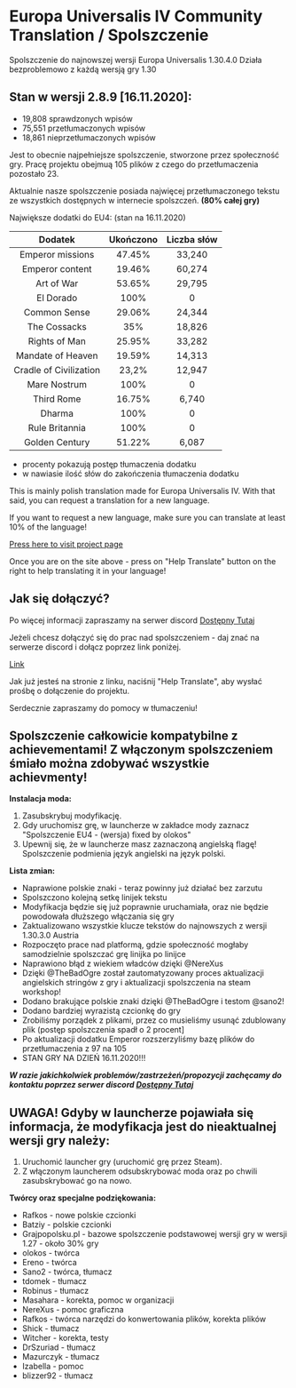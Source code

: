 Europa Universalis IV Community Translation / Spolszczenie
===
Spolszczenie do najnowszej wersji Europa Universalis 1.30.4.0
Działa bezproblemowo z każdą wersją gry 1.30

Stan w  wersji 2.8.9 [16.11.2020]:
---
 * 19,808 sprawdzonych wpisów
 * 75,551 przetłumaczonych wpisów
 * 18,861 nieprzetłumaczonych wpisów

Jest to obecnie najpełniejsze spolszczenie, stworzone przez społeczność gry.
Pracę projektu obejmuą 105 plików z czego do przetłumaczenia pozostało 23.

Aktualnie nasze spolszczenie posiada najwięcej przetłumaczonego tekstu ze wszystkich dostępnych w internecie spolszczeń. **(80% całej gry)**

Największe dodatki do EU4:
(stan na 16.11.2020)

|         Dodatek        | Ukończono | Liczba słów |
|:----------------------:|:---------:|:-----------:|
| Emperor missions       | 47.45%    | 33,240      |
| Emperor content        | 19.46%    | 60,274      |
| Art of War             | 53.65%    | 29,795      |
| El Dorado              | 100%      |      0      |
| Common Sense           | 29.06%    | 24,344      |
| The Cossacks           | 35%       | 18,826      |
| Rights of Man          | 25.95%    | 33,282      |
| Mandate of Heaven      | 19.59%    | 14,313      |
| Cradle of Civilization | 23,2%     | 12,947      |
| Mare Nostrum           | 100%      |      0      |
| Third Rome             | 16.75%    |  6,740      |
| Dharma                 | 100%      |      0      |
| Rule Britannia         | 100%      |      0      |
| Golden Century         | 51.22%    |  6,087      |

 * procenty pokazują postęp tłumaczenia dodatku
 * w nawiasie ilość słów do zakończenia tłumaczenia dodatku

This is mainly polish translation made for Europa Universalis IV.
With that said, you can request a translation for a new language.

If you want to request a new language, make sure you can translate at least 10% of the language!

[Press here to visit project page](https://www.transifex.com/europa-universalis-iv-community-translation/Community-edition/)

Once you are on the site above - press on "Help Translate" button on the right to help translating it in your language!

Jak się dołączyć?
---

Po więcej informacji zapraszamy na serwer discord [Dostępny Tutaj](https://discord.gg/QUB7z23])

Jeżeli chcesz dołączyć się do prac nad spolszczeniem - daj znać na serwerze discord i dołącz poprzez link poniżej.

[Link](https://www.transifex.com/europa-universalis-iv-community-translation/Community-edition/)

Jak już jesteś na stronie z linku, naciśnij "Help Translate", aby wysłać prośbę o dołączenie do projektu.

Serdecznie zapraszamy do pomocy w tłumaczeniu!


**Spolszczenie całkowicie kompatybilne z achievementami! Z włączonym spolszczeniem śmiało można zdobywać wszystkie achievmenty!**
---

**Instalacja moda:**
1. Zasubskrybuj modyfikację.
2. Gdy uruchomisz grę, w launcherze w zakładce mody zaznacz "Spolszczenie EU4 - (wersja) fixed by olokos"
3. Upewnij się, że w launcherze masz zaznaczoną angielską flagę! Spolszczenie podmienia język angielski na język polski.


**Lista zmian:**
- Naprawione polskie znaki - teraz powinny już działać bez zarzutu
- Spolszczono kolejną setkę linijek tekstu
- Modyfikacja będzie się już poprawnie uruchamiała, oraz nie będzie powodowała dłuższego włączania się gry
- Zaktualizowano wszystkie klucze tekstów do najnowszych z wersji 1.30.3.0 Austria
- Rozpoczęto prace nad platformą, gdzie społeczność mogłaby samodzielnie spolszczać grę linijka po linijce
- Naprawiono błąd z wiekiem władców dzięki @NereXus
- Dzięki @TheBadOgre został zautomatyzowany proces aktualizacji angielskich stringów z gry i aktualizacji spolszczenia na steam workshop! 
- Dodano brakujące polskie znaki dzięki @TheBadOgre i testom @sano2!
- Dodano bardziej wyrazistą czcionkę do gry
- Zrobiliśmy porządek z plikami, przez co musieliśmy usunąć zdublowany plik (postęp spolszczenia spadł o 2 procent]
- Po aktualizacji dodatku Emperor rozszerzyliśmy bazę plików do przetłumaczenia z 97 na 105
- STAN GRY NA DZIEŃ 16.11.2020!!!

**_W razie jakichkolwiek problemów/zastrzeżeń/propozycji zachęcamy do kontaktu poprzez serwer discord [Dostępny Tutaj](https://discord.gg/QUB7z23])_**

UWAGA! Gdyby w launcherze pojawiała się informacja, że modyfikacja jest do nieaktualnej wersji gry należy:
---
1. Uruchomić launcher gry (uruchomić grę przez Steam).
2. Z włączonym launcherem odsubskrybować moda oraz po chwili zasubskrybować go na nowo.

**Twórcy oraz specjalne podziękowania:**
- Rafkos - nowe polskie czcionki
- Batziy - polskie czcionki
- Grajpopolsku.pl - bazowe spolszczenie podstawowej wersji gry w wersji 1.27 - około 30% gry
- olokos - twórca
- Ereno - twórca
- Sano2 - twórca, tłumacz
- tdomek - tłumacz
- Robinus - tłumacz
- Masahara - korekta, pomoc w organizacji
- NereXus - pomoc graficzna
- Rafkos - twórca narzędzi do konwertowania plików, korekta plików
- Shick - tłumacz
- Witcher - korekta, testy
- DrSzuriad - tłumacz
- Mazurczyk - tłumacz
- Izabella - pomoc
- blizzer92 - tłumacz